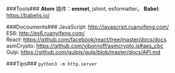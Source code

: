 
###Tools###
**Atom** 插件：**emmet**, jshint, esformatter。
**Babel**: https://babeljs.io/

###Docouments###
JavaScript: http://javascript.ruanyifeng.com/  
ES6: http://es6.ruanyifeng.com/  
React: https://github.com/facebook/react/tree/master/docs/docs  
asmCrypto: https://github.com/vibornoff/asmcrypto.js#aes_cbc  
Gulp: https://github.com/gulpjs/gulp/blob/master/docs/API.md  

###Tips###
`python3 -m http.server`
